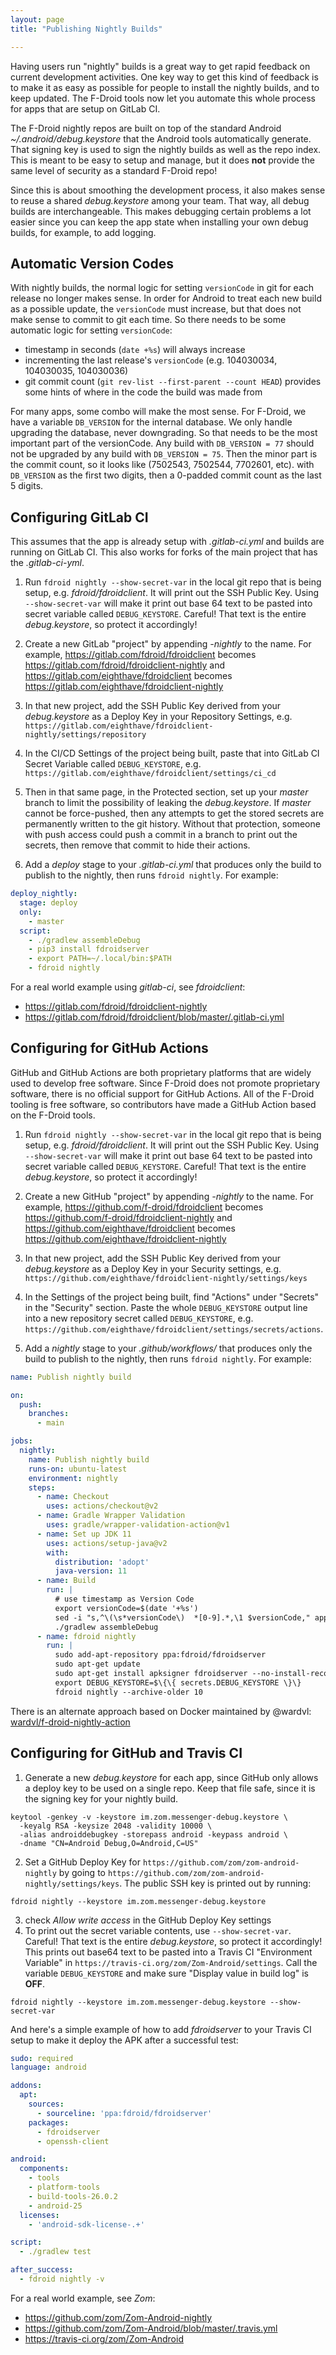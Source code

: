 ```yaml
---
layout: page
title: "Publishing Nightly Builds"

---
```


Having users run "nightly" builds is a great way to get rapid feedback
on current development activities.  One key way to get this kind of
feedback is to make it as easy as possible for people to install the
nightly builds, and to keep updated.  The F-Droid tools now let you
automate this whole process for apps that are setup on GitLab CI.

The F-Droid nightly repos are built on top of the standard Android
_~/.android/debug.keystore_ that the Android tools automatically
generate.  That signing key is used to sign the nightly builds as well
as the repo index.  This is meant to be easy to setup and manage, but
it does __not__ provide the same level of security as a standard
F-Droid repo!

Since this is about smoothing the development process, it also makes
sense to reuse a shared _debug.keystore_ among your team.  That way,
all debug builds are interchangeable.  This makes debugging certain
problems a lot easier since you can keep the app state when installing
your own debug builds, for example, to add logging.


## Automatic Version Codes

With nightly builds, the normal logic for setting `versionCode` in git
for each release no longer makes sense.  In order for Android to treat
each new build as a possible update, the `versionCode` must increase,
but that does not make sense to commit to git each time.  So there
needs to be some automatic logic for setting `versionCode`:

* timestamp in seconds (`date +%s`) will always increase
* incrementing the last release's `versionCode` (e.g. 104030034,
  104030035, 104030036)
* git commit count (`git rev-list --first-parent --count HEAD`)
  provides some hints of where in the code the build was made from

For many apps, some combo will make the most sense. For F-Droid, we
have a variable `DB_VERSION` for the internal database.  We only
handle upgrading the database, never downgrading.  So that needs to be
the most important part of the versionCode.  Any build with
`DB_VERSION = 77` should not be upgraded by any build with
`DB_VERSION = 75`.  Then the minor part is the commit count, so it
looks like (7502543, 7502544, 7702601, etc). with `DB_VERSION` as the
first two digits, then a 0-padded commit count as the last 5 digits.


## Configuring GitLab CI

This assumes that the app is already setup with _.gitlab-ci.yml_ and
builds are running on GitLab CI.  This also works for forks of the
main project that has the _.gitlab-ci-yml_.

1. Run `fdroid nightly --show-secret-var` in the local git repo that
   is being setup, e.g. _fdroid/fdroidclient_.  It will print out the
   SSH Public Key.  Using `--show-secret-var` will make it print out
   base 64 text to be pasted into secret variable called
   `DEBUG_KEYSTORE`.  Careful!  That text is the entire
   _debug.keystore_, so protect it accordingly!

2. Create a new GitLab "project" by appending _-nightly_ to the
   name. For example, <https://gitlab.com/fdroid/fdroidclient> becomes
   <https://gitlab.com/fdroid/fdroidclient-nightly> and
   <https://gitlab.com/eighthave/fdroidclient> becomes
   <https://gitlab.com/eighthave/fdroidclient-nightly>

3. In that new project, add the SSH Public Key derived from your
   _debug.keystore_ as a Deploy Key in your Repository Settings, e.g.
   `https://gitlab.com/eighthave/fdroidclient-nightly/settings/repository`

4. In the CI/CD Settings of the project being built, paste that into
   GitLab CI Secret Variable called `DEBUG_KEYSTORE`, e.g.
   `https://gitlab.com/eighthave/fdroidclient/settings/ci_cd`

5. Then in that same page, in the Protected section, set up your
   _master_ branch to limit the possibility of leaking the
   _debug.keystore_.  If _master_ cannot be force-pushed, then any
   attempts to get the stored secrets are permanently written to the
   git history.  Without that protection, someone with push access
   could push a commit in a branch to print out the secrets, then
   remove that commit to hide their actions.

6. Add a _deploy_ stage to your _.gitlab-ci.yml_ that produces only
   the build to publish to the nightly, then runs `fdroid
   nightly`. For example:

```yaml
deploy_nightly:
  stage: deploy
  only:
    - master
  script:
    - ./gradlew assembleDebug
    - pip3 install fdroidserver
    - export PATH=~/.local/bin:$PATH
    - fdroid nightly
```

For a real world example using _gitlab-ci_, see _fdroidclient_:
* <https://gitlab.com/fdroid/fdroidclient-nightly>
* <https://gitlab.com/fdroid/fdroidclient/blob/master/.gitlab-ci.yml>


## Configuring for GitHub Actions

GitHub and GitHub Actions are both proprietary platforms that are widely used to
develop free software.  Since F-Droid does not promote proprietary software,
there is no official support for GitHub Actions.  All of the F-Droid tooling is
free software, so contributors have made a GitHub Action based on the F-Droid
tools.

1. Run `fdroid nightly --show-secret-var` in the local git repo that is being
   setup, e.g. _fdroid/fdroidclient_.  It will print out the SSH Public Key.
   Using `--show-secret-var` will make it print out base 64 text to be pasted
   into secret variable called `DEBUG_KEYSTORE`.  Careful!  That text is the
   entire _debug.keystore_, so protect it accordingly!

2. Create a new GitHub "project" by appending _-nightly_ to the
   name. For example, <https://github.com/f-droid/fdroidclient> becomes
   <https://github.com/f-droid/fdroidclient-nightly> and
   <https://github.com/eighthave/fdroidclient> becomes
   <https://github.com/eighthave/fdroidclient-nightly>

3. In that new project, add the SSH Public Key derived from your
   _debug.keystore_ as a Deploy Key in your Security settings, e.g.
   `https://github.com/eighthave/fdroidclient-nightly/settings/keys`

4. In the Settings of the project being built, find "Actions" under "Secrets" in
   the "Security" section.  Paste the whole `DEBUG_KEYSTORE` output line into a
   new repository secret called `DEBUG_KEYSTORE`, e.g.
   `https://github.com/eighthave/fdroidclient/settings/secrets/actions`.

5. Add a _nightly_ stage to your _.github/workflows/_ that produces only
   the build to publish to the nightly, then runs `fdroid
   nightly`. For example:

```yaml
name: Publish nightly build

on:
  push:
    branches:
      - main

jobs:
  nightly:
    name: Publish nightly build
    runs-on: ubuntu-latest
    environment: nightly
    steps:
      - name: Checkout
        uses: actions/checkout@v2
      - name: Gradle Wrapper Validation
        uses: gradle/wrapper-validation-action@v1
      - name: Set up JDK 11
        uses: actions/setup-java@v2
        with:
          distribution: 'adopt'
          java-version: 11
      - name: Build
        run: |
          # use timestamp as Version Code
          export versionCode=$(date '+%s')
          sed -i "s,^\(\s*versionCode\)  *[0-9].*,\1 $versionCode," app/build.gradle
          ./gradlew assembleDebug
      - name: fdroid nightly
        run: |
          sudo add-apt-repository ppa:fdroid/fdroidserver
          sudo apt-get update
          sudo apt-get install apksigner fdroidserver --no-install-recommends
          export DEBUG_KEYSTORE=$\{\{ secrets.DEBUG_KEYSTORE \}\}
          fdroid nightly --archive-older 10
```

There is an alternate approach based on Docker maintained by @wardvl:
[wardvl/f-droid-nightly-action](https://github.com/wardvl/f-droid-nightly-action/)


## Configuring for GitHub and Travis CI

1. Generate a new _debug.keystore_ for each app, since GitHub only
   allows a deploy key to be used on a single repo.  Keep that file
   safe, since it is the signing key for your nightly build.
```
keytool -genkey -v -keystore im.zom.messenger-debug.keystore \
  -keyalg RSA -keysize 2048 -validity 10000 \
  -alias androiddebugkey -storepass android -keypass android \
  -dname "CN=Android Debug,O=Android,C=US"
```
2. Set a GitHub Deploy Key for
  `https://github.com/zom/zom-android-nightly` by going to
  `https://github.com/zom/zom-android-nightly/settings/keys`.  The
  public SSH key is printed out by running:
```
fdroid nightly --keystore im.zom.messenger-debug.keystore
```
3. check _Allow write access_ in the GitHub Deploy Key settings
4. To print out the secret variable contents, use `--show-secret-var`.
   Careful!  That text is the entire _debug.keystore_, so protect it
   accordingly!  This prints out base64 text to be pasted into a
   Travis CI "Environment Variable" in
   `https://travis-ci.org/zom/Zom-Android/settings`. Call the variable
   `DEBUG_KEYSTORE` and make sure "Display value in build log" is
   __OFF__.
```
fdroid nightly --keystore im.zom.messenger-debug.keystore --show-secret-var
```

And here's a simple example of how to add _fdroidserver_ to your
Travis CI setup to make it deploy the APK after a successful test:

```yaml
sudo: required
language: android

addons:
  apt:
    sources:
      - sourceline: 'ppa:fdroid/fdroidserver'
    packages:
      - fdroidserver
      - openssh-client

android:
  components:
    - tools
    - platform-tools
    - build-tools-26.0.2
    - android-25
  licenses:
    - 'android-sdk-license-.+'

script:
  - ./gradlew test

after_success:
  - fdroid nightly -v
```

For a real world example, see _Zom_:
* <https://github.com/zom/Zom-Android-nightly>
* <https://github.com/zom/Zom-Android/blob/master/.travis.yml>
* <https://travis-ci.org/zom/Zom-Android>
